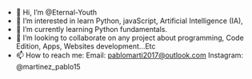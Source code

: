 - 👋 Hi, I’m @Eternal-Youth
- 👀 I’m interested in learn Python, javaScript, Artificial Intelligence (IA), 
- 🌱 I’m currently learning Python fundamentals.
- 💞️ I’m looking to collaborate on any project about programming, Code Edition, Apps, Websites development...Etc 
- 📫 How to reach me:
Email: pablomarti2017@outlook.com
Instagram: @martinez_pablo15

<!---
Eternal-Youth/Eternal-Youth is a ✨ special ✨ repository because its `README.md` (this file) appears on your GitHub profile.
You can click the Preview link to take a look at your changes.
--->
